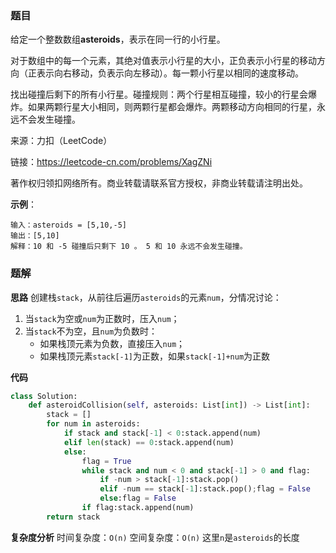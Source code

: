 ### 题目
给定一个整数数组**asteroids**，表示在同一行的小行星。

对于数组中的每一个元素，其绝对值表示小行星的大小，正负表示小行星的移动方向（正表示向右移动，负表示向左移动）。每一颗小行星以相同的速度移动。

找出碰撞后剩下的所有小行星。碰撞规则：两个行星相互碰撞，较小的行星会爆炸。如果两颗行星大小相同，则两颗行星都会爆炸。两颗移动方向相同的行星，永远不会发生碰撞。

来源：力扣（LeetCode）

链接：https://leetcode-cn.com/problems/XagZNi

著作权归领扣网络所有。商业转载请联系官方授权，非商业转载请注明出处。



**示例**：
```
输入：asteroids = [5,10,-5]
输出：[5,10]
解释：10 和 -5 碰撞后只剩下 10 。 5 和 10 永远不会发生碰撞。
```
### 题解
**思路**
创建栈`stack`，从前往后遍历`asteroids`的元素`num`，分情况讨论：
1. 当`stack`为空或`num`为正数时，压入`num`；
2. 当`stack`不为空，且`num`为负数时：
	- 如果栈顶元素为负数，直接压入`num`；
	- 如果栈顶元素`stack[-1]`为正数，如果`stack[-1]+num`为正数

**代码**
```python
class Solution:
    def asteroidCollision(self, asteroids: List[int]) -> List[int]:
        stack = []
        for num in asteroids:
            if stack and stack[-1] < 0:stack.append(num)
            elif len(stack) == 0:stack.append(num)
            else:
                flag = True
                while stack and num < 0 and stack[-1] > 0 and flag:
                    if -num > stack[-1]:stack.pop()
                    elif -num == stack[-1]:stack.pop();flag = False
                    else:flag = False
                if flag:stack.append(num)
        return stack
```
**复杂度分析**
时间复杂度：`O(n)`
空间复杂度：`O(n)`
这里`n`是`asteroids`的长度
